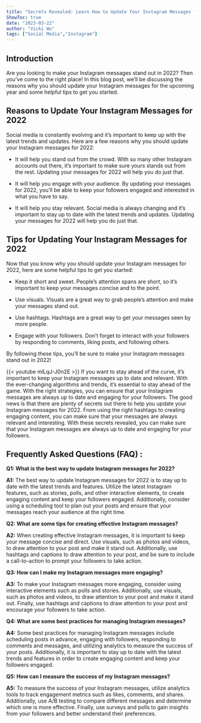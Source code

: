 ```yaml
---
title: "Secrets Revealed: Learn How to Update Your Instagram Messages for 2022!"
ShowToc: true 
date: "2023-03-22"
author: "Vicki Wu" 
tags: ["Social Media","Instagram"]
---
```

## Introduction

Are you looking to make your Instagram messages stand out in 2022? Then you’ve come to the right place! In this blog post, we’ll be discussing the reasons why you should update your Instagram messages for the upcoming year and some helpful tips to get you started.

## Reasons to Update Your Instagram Messages for 2022

Social media is constantly evolving and it’s important to keep up with the latest trends and updates. Here are a few reasons why you should update your Instagram messages for 2022:

* It will help you stand out from the crowd. With so many other Instagram accounts out there, it’s important to make sure yours stands out from the rest. Updating your messages for 2022 will help you do just that.

* It will help you engage with your audience. By updating your messages for 2022, you’ll be able to keep your followers engaged and interested in what you have to say.

* It will help you stay relevant. Social media is always changing and it’s important to stay up to date with the latest trends and updates. Updating your messages for 2022 will help you do just that.

## Tips for Updating Your Instagram Messages for 2022

Now that you know why you should update your Instagram messages for 2022, here are some helpful tips to get you started:

* Keep it short and sweet. People’s attention spans are short, so it’s important to keep your messages concise and to the point.

* Use visuals. Visuals are a great way to grab people’s attention and make your messages stand out.

* Use hashtags. Hashtags are a great way to get your messages seen by more people.

* Engage with your followers. Don’t forget to interact with your followers by responding to comments, liking posts, and following others.

By following these tips, you’ll be sure to make your Instagram messages stand out in 2022!

{{< youtube mlLqJ-J0n2E >}} 
If you want to stay ahead of the curve, it’s important to keep your Instagram messages up to date and relevant. With the ever-changing algorithms and trends, it’s essential to stay ahead of the game. With the right strategies, you can ensure that your Instagram messages are always up to date and engaging for your followers. The good news is that there are plenty of secrets out there to help you update your Instagram messages for 2022. From using the right hashtags to creating engaging content, you can make sure that your messages are always relevant and interesting. With these secrets revealed, you can make sure that your Instagram messages are always up to date and engaging for your followers.

## Frequently Asked Questions (FAQ) :
**Q1: What is the best way to update Instagram messages for 2022?**

**A1:** The best way to update Instagram messages for 2022 is to stay up to date with the latest trends and features. Utilize the latest Instagram features, such as stories, polls, and other interactive elements, to create engaging content and keep your followers engaged. Additionally, consider using a scheduling tool to plan out your posts and ensure that your messages reach your audience at the right time. 

**Q2: What are some tips for creating effective Instagram messages?**

**A2:** When creating effective Instagram messages, it is important to keep your message concise and direct. Use visuals, such as photos and videos, to draw attention to your post and make it stand out. Additionally, use hashtags and captions to draw attention to your post, and be sure to include a call-to-action to prompt your followers to take action. 

**Q3: How can I make my Instagram messages more engaging?**

**A3:** To make your Instagram messages more engaging, consider using interactive elements such as polls and stories. Additionally, use visuals, such as photos and videos, to draw attention to your post and make it stand out. Finally, use hashtags and captions to draw attention to your post and encourage your followers to take action. 

**Q4: What are some best practices for managing Instagram messages?**

**A4:** Some best practices for managing Instagram messages include scheduling posts in advance, engaging with followers, responding to comments and messages, and utilizing analytics to measure the success of your posts. Additionally, it is important to stay up to date with the latest trends and features in order to create engaging content and keep your followers engaged. 

**Q5: How can I measure the success of my Instagram messages?**

**A5:** To measure the success of your Instagram messages, utilize analytics tools to track engagement metrics such as likes, comments, and shares. Additionally, use A/B testing to compare different messages and determine which one is more effective. Finally, use surveys and polls to gain insights from your followers and better understand their preferences.


